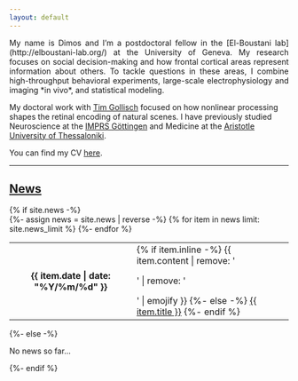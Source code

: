 ```yaml
---
layout: default
---
```

<div style="text-align: justify">My name is Dimos and I’m a postdoctoral fellow in the [El-Boustani lab](http://elboustani-lab.org/) at the University of Geneva. My research focuses on social decision-making and how frontal cortical areas represent information about others. To tackle questions in these areas, I combine high-throughput behavioral experiments, large-scale electrophysiology and imaging *in vivo*, and statistical modeling. 
</div>

<!---
[/I focus on understanding the retinal encoding of natural scenes. I work at the interface of computational neuroscience and large-scale electrophysiology. /]
-->

My doctoral work with [Tim Gollisch](https://www.retina.uni-goettingen.de/) focused on how nonlinear processing shapes the retinal encoding of natural scenes. I have previously studied Neuroscience at the [IMPRS Göttingen](https://www.gpneuro.uni-goettingen.de/) and Medicine at the [Aristotle University of Thessaloniki](https://www.auth.gr/en/). 

You can find my CV [here](./cv_word.pdf).

---


<div class="news">
<h2><a href="./news">News</a></h2>
{% if site.news  -%} 
<div class="table-responsive">
  <table class="table table-sm table-borderless">
  {%- assign news = site.news | reverse -%} 
  {% for item in news limit: site.news_limit %} 
	<tr>
	  <th scope="row">{{ item.date | date: "%Y/%m/%d" }}</th>
	  <td>
		{% if item.inline -%} 
		  {{ item.content | remove: '<p>' | remove: '</p>' | emojify }}
		{%- else -%} 
		  <a class="news-title" href="{{ item.url | relative_url }}">{{ item.title }}</a>
		{%- endif %} 
	  </td>
	</tr>
  {%- endfor %} 
  </table>
</div>
{%- else -%} 
<p>No news so far...</p>
{%- endif %} 
</div>
